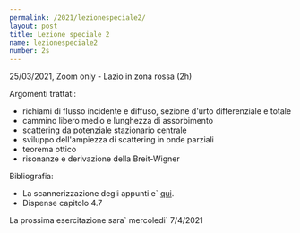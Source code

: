 ```yaml
---
permalink: /2021/lezionespeciale2/
layout: post
title: Lezione speciale 2
name: lezionespeciale2
number: 2s
---
```


25/03/2021, Zoom only - Lazio in zona rossa (2h)

Argomenti trattati:
  * richiami di flusso incidente e diffuso, sezione d'urto differenziale e totale
  * cammino libero medio e lunghezza di assorbimento
  * scattering da potenziale stazionario centrale
  * sviluppo dell'ampiezza di scattering in onde parziali
  * teorema ottico
  * risonanze e derivazione della Breit-Wigner

Bibliografia:

  * La scannerizzazione degli appunti e\` [qui](https://cernbox.cern.ch/index.php/s/84dZqIOSWaF1MWD/download).
  * Dispense capitolo 4.7

La prossima esercitazione sara\` mercoledi\` 7/4/2021 



